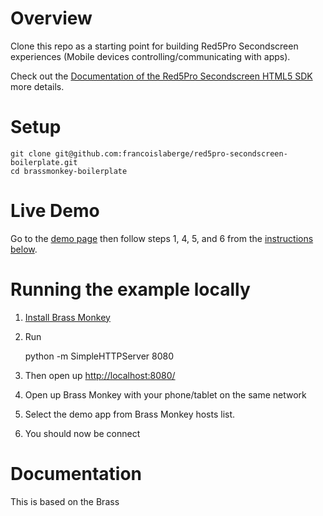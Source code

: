 # Overview
Clone this repo as a starting point for building Red5Pro Secondscreen experiences (Mobile devices controlling/communicating with apps).

Check out the [Documentation of the Red5Pro Secondscreen HTML5 SDK](http://red5pro.com/docs/secondscreen/html5/) more details.

# Setup

    git clone git@github.com:francoislaberge/red5pro-secondscreen-boilerplate.git
    cd brassmonkey-boilerplate

# Live Demo

Go to the [demo page](http://francoislaberge.com/red5pro-secondscreen-boilerplate/) then follow steps 1, 4, 5, and 6 from the [instructions below](#running-the-example-locally).

# Running the example locally

1. [Install Brass Monkey](http://playbrassmonkey.com/getapp)

2. Run

      python -m SimpleHTTPServer 8080

3. Then open up [http://localhost:8080/](http:localhost:8080/)
4. Open up Brass Monkey with your phone/tablet on the same network
5. Select the demo app from Brass Monkey hosts list.
6. You should now be connect

# Documentation
This is based on the Brass
